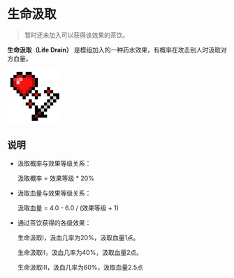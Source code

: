 # 生命汲取

> 暂时还未加入可以获得该效果的茶饮。

**生命汲取（Life Drain）** 是模组加入的一种药水效果，有概率在攻击别人时汲取对方血量。

![&#x751F;&#x547D;&#x6C72;&#x53D6;&#x56FE;&#x6807;](../.gitbook/assets/life_drain.png)

## 说明

* 汲取概率与效果等级关系：

  汲取概率 = 效果等级 \* 20%

* 汲取血量与效果等级关系：

  汲取血量 = 4.0 - 6.0 / \(效果等级 + 1\)

* 通过茶饮获得的各级效果：

  生命汲取Ⅰ，汲血几率为20%，汲取血量1点。

  生命汲取Ⅱ，汲血几率为40%，汲取血量2点。

  生命汲取Ⅲ，汲血几率为60%，汲取血量2.5点

